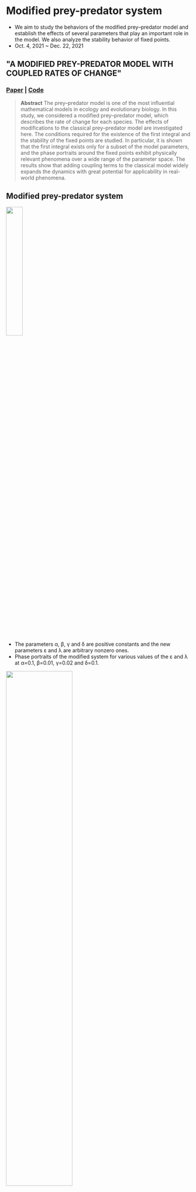 # Modified prey-predator system
- We aim to study the behaviors of the modified prey–predator model and establish the effects of several parameters that play an important role in the model. We also
analyze the stability behavior of fixed points.
- Oct. 4, 2021 ~ Dec. 22, 2021

## "A MODIFIED PREY-PREDATOR MODEL WITH COUPLED RATES OF CHANGE"
### [Paper](https://koreascience.kr/article/JAKO202106758753099.pdf) | [Code](https://github.com/OH-Seoyoung/Modified_prey-predator_system) 
> **Abstract** The prey–predator model is one of the most influential mathematical models in ecology and evolutionary biology. In this study, we considered a modified prey–predator model, which describes the rate of change for each species. The effects of modifications to the classical prey–predator model are investigated here. The conditions required for the existence of the first integral and the stability of the fixed points are studied. In particular, it is shown that the first integral exists only for a subset of the model parameters, and the phase portraits around the fixed points exhibit physically relevant phenomena over a wide range of the parameter space. The results show that adding coupling terms to the classical model widely expands the dynamics with great potential for applicability in real-world phenomena.

## Modified prey-predator system
<img src = 'https://user-images.githubusercontent.com/57218700/147870740-53686551-aa16-46e2-9897-a71a7065d21d.png' width = 30%>

- The parameters &alpha;, &beta;, &gamma; and &delta; are positive constants and the new parameters &epsilon; and &lambda; are arbitrary nonzero ones.
- Phase portraits of the modified system for various values of the &epsilon; and &lambda; at &alpha;=0.1, &beta;=0.01, &gamma;=0.02 and &delta;=0.1.
<img src = 'https://user-images.githubusercontent.com/57218700/147870561-8a197af9-f1f2-4ad6-9f0c-6bf4a36e1095.png' width=60%>

## Info
- Authors : HYEJI HAN, GWANGIL KIM, SEOYOUNG OH. 
- Journal : KSIAM
- Year : 2021

